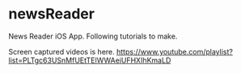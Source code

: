 # newsReader
News Reader iOS App. Following tutorials to make.

Screen captured videos is here.
https://www.youtube.com/playlist?list=PLTgc63USnMfUEtTElWWAeiUFHXIhKmaLD
